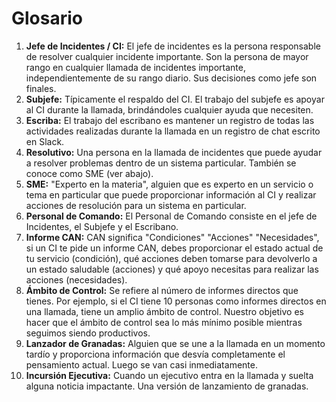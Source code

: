# Glosario

1. **Jefe de Incidentes / CI:** El jefe de incidentes es la persona responsable de resolver cualquier incidente importante. Son la persona de mayor rango en cualquier llamada de incidentes importante, independientemente de su rango diario. Sus decisiones como jefe son finales.
1. **Subjefe:** Típicamente el respaldo del CI. El trabajo del subjefe es apoyar al CI durante la llamada, brindándoles cualquier ayuda que necesiten.
1. **Escriba:** El trabajo del escribano es mantener un registro de todas las actividades realizadas durante la llamada en un registro de chat escrito en Slack.
1. **Resolutivo:** Una persona en la llamada de incidentes que puede ayudar a resolver problemas dentro de un sistema particular. También se conoce como SME (ver abajo).
1. **SME:** "Experto en la materia", alguien que es experto en un servicio o tema en particular que puede proporcionar información al CI y realizar acciones de resolución para un sistema en particular.
1. **Personal de Comando:** El Personal de Comando consiste en el jefe de Incidentes, el Subjefe y el Escribano.
1. **Informe CAN:** CAN significa "Condiciones" "Acciones" "Necesidades", si un CI te pide un informe CAN, debes proporcionar el estado actual de tu servicio (condición), qué acciones deben tomarse para devolverlo a un estado saludable (acciones) y qué apoyo necesitas para realizar las acciones (necesidades).
1. **Ámbito de Control:** Se refiere al número de informes directos que tienes. Por ejemplo, si el CI tiene 10 personas como informes directos en una llamada, tiene un amplio ámbito de control. Nuestro objetivo es hacer que el ámbito de control sea lo más mínimo posible mientras seguimos siendo productivos.
1. **Lanzador de Granadas:** Alguien que se une a la llamada en un momento tardío y proporciona información que desvía completamente el pensamiento actual. Luego se van casi inmediatamente.
1. **Incursión Ejecutiva:** Cuando un ejecutivo entra en la llamada y suelta alguna noticia impactante. Una versión de lanzamiento de granadas.
